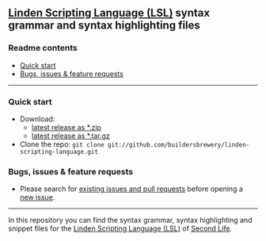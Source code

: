 ## [Linden Scripting Language (LSL)](https://wiki.secondlife.com/wiki/LSL_Portal) syntax grammar and syntax highlighting files

### Readme contents

* [Quick start](#quick-start)
* [Bugs, issues & feature requests](#bugs-issues--feature-requests)

___

### Quick start

* Download:
  * [latest release as *.zip](https://github.com/buildersbrewery/linden-scripting-language/archive/master.zip)
  * [latest release as *.tar.gz](https://github.com/buildersbrewery/linden-scripting-language/archive/master.tar.gz)
* Clone the repo: `git clone git://github.com/buildersbrewery/linden-scripting-language.git`

### Bugs, issues & feature requests

* Please search for [existing issues and pull requests](https://github.com/buildersbrewery/linden-scripting-language/issues/?q=is%3Aopen) before opening a [new issue](https://github.com/buildersbrewery/linden-scripting-language/issues/new/).

___

In this repository you can find the syntax grammar, syntax highlighting and snippet files for the [Linden Scripting Language (LSL)](https://wiki.secondlife.com/wiki/LSL_Portal) of [Second Life](https://www.secondlife.com).
